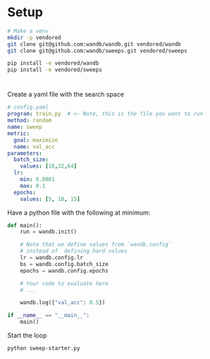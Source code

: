 # Setup
```bash
# Make a venv
mkdir -p vendored
git clone git@github.com:wandb/wandb.git vendored/wandb
git clone git@github.com:wandb/sweeps.git vendored/sweeps

pip install -e vendored/wandb
pip install -e vendored/sweeps
```

#
Create a yaml file with the search space
```yaml
# config.yaml
program: train.py  # <- Note, this is the file you want to run
method: random
name: sweep
metric:
  goal: maximize
  name: val_acc
parameters:
  batch_size:
    values: [16,32,64]
  lr:
    min: 0.0001
    max: 0.1
  epochs:
    values: [5, 10, 15]
```

Have a python file with the following at minimum:

```python
def main():
    run = wandb.init()

    # Note that we define values from `wandb.config`
    # instead of  defining hard values
    lr = wandb.config.lr
    bs = wandb.config.batch_size
    epochs = wandb.config.epochs

    # Your code to evaluate here
    # ...

    wandb.log({"val_acc": 0.5})

if __name__ == "__main__":
    main()
```

Start the loop

```bash
python sweep-starter.py
```
